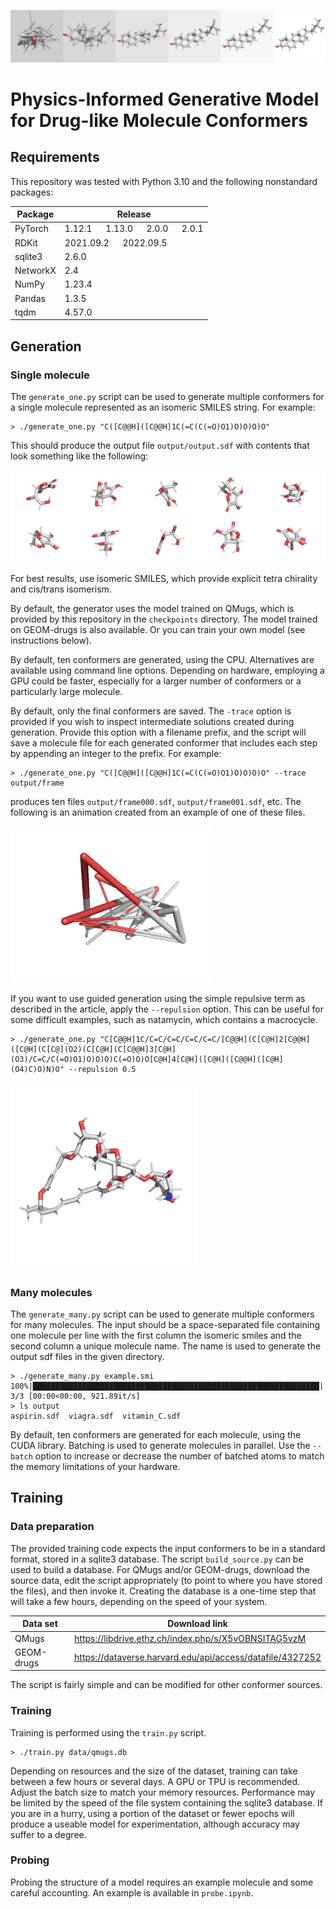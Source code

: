 ![Cholesterol generation](media/cholesterol.frames.png)

# Physics-Informed Generative Model for Drug-like Molecule Conformers


## Requirements

This repository was tested with Python 3.10 and the following nonstandard packages:

| Package | Release |
| ------- | ------- |
| PyTorch | 1.12.1 &emsp; 1.13.0 &emsp; 2.0.0 &emsp; 2.0.1 |
| RDKit | 2021.09.2 &emsp; 2022.09.5 |
| sqlite3 | 2.6.0 |
| NetworkX | 2.4 |
| NumPy | 1.23.4 |
| Pandas | 1.3.5 |
| tqdm | 4.57.0 |

## Generation

### Single molecule

The ```generate_one.py``` script can be used to generate multiple conformers for 
a single molecule represented as an isomeric SMILES string. For example:

```
> ./generate_one.py "C([C@@H]([C@@H]1C(=C(C(=O)O1)O)O)O)O"
```

This should produce the output file ```output/output.sdf``` with contents
that look something like the following:

![Example 1](media/example1.png)

For best results, use isomeric SMILES, which provide explicit tetra chirality
and cis/trans isomerism.

By default, the generator uses the model trained on QMugs, which is provided
by this repository in the ```checkpoints``` directory. The model trained on 
GEOM-drugs is also available. Or you can train your own model (see instructions below).

By default, ten conformers are generated, using the CPU. Alternatives are
available using command line options. Depending on
hardware, employing a GPU could be faster, especially for a larger number
of conformers or a particularly large molecule.

By default, only the final conformers are saved. The ```-trace``` option
is provided if you wish to inspect intermediate solutions created 
during generation. Provide this option with a filename prefix, and the
script will save a molecule file for each generated conformer that includes
each step by appending an integer to the prefix. For example:

```
> ./generate_one.py "C([C@@H]([C@@H]1C(=C(C(=O)O1)O)O)O)O" --trace output/frame
```

produces ten files ```output/frame000.sdf```, ```output/frame001.sdf```, etc.
The following is an animation created from an example of one of these files.

![Example 2](media/example2.gif)

If you want to use guided generation using the simple repulsive term
as described in the article, apply the ```--repulsion``` option.
This can be useful for some difficult examples, such as natamycin,
which contains a macrocycle.

```
> ./generate_one.py "C[C@@H]1C/C=C/C=C/C=C/C=C/[C@@H](C[C@H]2[C@@H]([C@H](C[C@](O2)(C[C@H](C[C@@H]3[C@H](O3)/C=C/C(=O)O1)O)O)O)C(=O)O)O[C@H]4[C@H]([C@H]([C@@H]([C@H](O4)C)O)N)O" --repulsion 0.5
```

![Example 3](media/example3.png)

### Many molecules


The ```generate_many.py``` script can be used to generate multiple conformers for 
many molecules. The input should be a space-separated file containing one molecule per
line with the first column the isomeric smiles and the second column a unique molecule
name. The name is used to generate the output sdf files in the given directory.

```
> ./generate_many.py example.smi 
100%|████████████████████████████████████████████████████████████████| 3/3 [00:00<00:00, 921.89it/s]
> ls output
aspirin.sdf  viagra.sdf  vitamin_C.sdf
```

By default, ten conformers are generated for each molecule, using the CUDA library. 
Batching is used to generate molecules in parallel. Use the ```--batch``` option to increase
or decrease the number of batched atoms to match the memory limitations of your
hardware.


## Training

### Data preparation

The provided training code expects the input conformers to be in a standard
format, stored in a sqlite3 database. The script ```build_source.py``` can
be used to build a database. For QMugs and/or GEOM-drugs, download the source
data, edit the script appropriately (to point to where you have stored
the files), and then invoke it. Creating the database is a one-time step
that will take a few hours, depending on the speed of your system.

| Data set | Download link |
| -------- | ------------- |
| QMugs | https://libdrive.ethz.ch/index.php/s/X5vOBNSITAG5vzM |
| GEOM-drugs | https://dataverse.harvard.edu/api/access/datafile/4327252 |

The script is fairly simple and can be modified for other conformer sources.

### Training

Training is performed using the ```train.py``` script.

```
> ./train.py data/qmugs.db
```

Depending on resources and the size of the dataset, training can take between 
a few hours or several days. A GPU or TPU is recommended. Adjust the batch size 
to match your memory resources. Performance may be limited by the speed 
of the file system containing the sqlite3 database. If you are in a hurry,
using a portion of the dataset or fewer epochs will produce a useable model for
experimentation, although accuracy may suffer to a degree.

### Probing

Probing the structure of a model requires an example
molecule and some careful accounting. An example is available
in ```probe.ipynb```.


